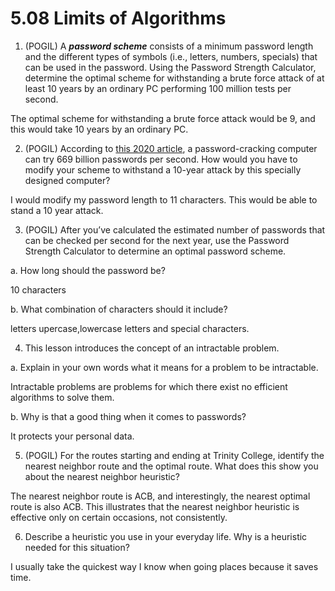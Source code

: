 # 5.08 Limits of Algorithms

1. (POGIL) A ***password scheme*** consists of a minimum password length and the different types of symbols (i.e., letters, numbers, specials) that can be used in the password. Using the Password Strength Calculator, determine the optimal scheme for withstanding a brute force attack of at least 10 years by an ordinary PC performing 100 million tests per second.

The optimal scheme for withstanding a brute force attack would be 9, and this would take 10 years by an ordinary PC.

2. (POGIL) According to [this 2020 article](https://www.extremetech.com/extreme/316266-the-nvidia-rtx-3090-gpu-can-probably-crack-your-passwords), a password-cracking computer can try 669 billion passwords per second. How would you have to modify your scheme to withstand a 10-year attack by this specially designed computer?

I would modify my password length to 11 characters. This would be able to stand a 10 year attack.

3. (POGIL) After you’ve calculated the estimated number of passwords that can be checked per second for the next year, use the Password Strength Calculator to determine an optimal password scheme.

a. How long should the password be?

10 characters

b. What combination of characters should it include?

letters upercase,lowercase letters and special characters.

4. This lesson introduces the concept of an intractable problem.

a. Explain in your own words what it means for a problem to be intractable.

Intractable problems are problems for which there exist no efficient algorithms to solve them.

b. Why is that a good thing when it comes to passwords?

It protects your personal data.

5. (POGIL) For the routes starting and ending at Trinity College, identify the nearest neighbor route and the optimal route. What does this show you about the nearest neighbor heuristic?

The nearest neighbor route is ACB, and interestingly, the nearest optimal route is also ACB. This illustrates that the nearest neighbor heuristic is effective only on certain occasions, not consistently.

6. Describe a heuristic you use in your everyday life. Why is a heuristic needed for this situation?

I usually take the quickest way I know when going places because it saves time.
